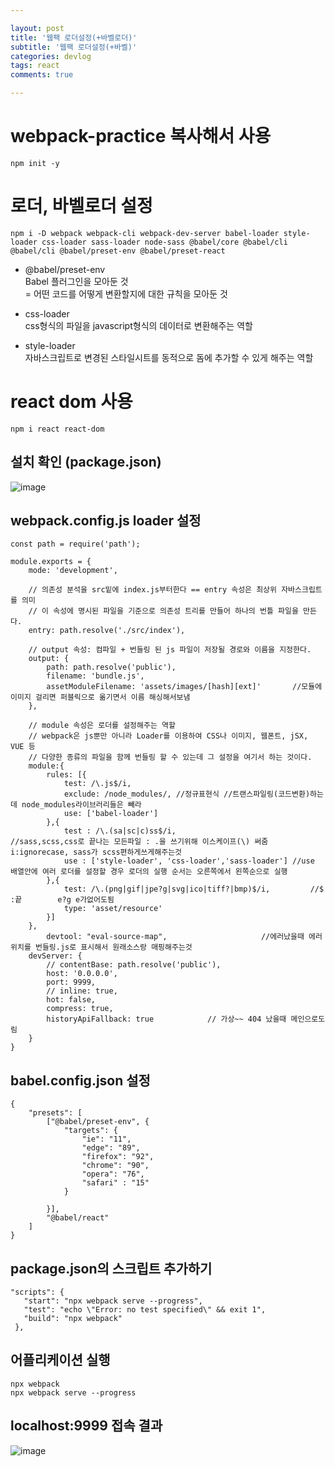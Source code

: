```yaml
---

layout: post
title: '웹팩 로더설정(+바벨로더)'
subtitle: '웹팩 로더설정(+바벨)'
categories: devlog
tags: react
comments: true

---
```


# webpack-practice 복사해서 사용
`npm init -y`  

# 로더, 바벨로더 설정
 `npm i -D webpack webpack-cli webpack-dev-server babel-loader style-loader css-loader sass-loader node-sass @babel/core @babel/cli @babel/cli @babel/preset-env @babel/preset-react`    

- @babel/preset-env   
    Babel 플러그인을 모아둔 것  
    = 어떤 코드를 어떻게 변환할지에 대한 규칙을 모아둔 것  
 - css-loader   
css형식의 파일을 javascript형식의 데이터로 변환해주는 역할

- style-loader  
자바스크립트로 변경된 스타일시트를 동적으로 돔에 추가할 수 있게 해주는 역할

# react dom 사용
 `npm i react react-dom`

## 설치 확인 (package.json)
![image](https://user-images.githubusercontent.com/60701130/156878728-f70815f9-21a4-4672-bef6-45b2513622c0.png)

## webpack.config.js loader 설정
```
const path = require('path');

module.exports = {
    mode: 'development', 
    
    // 의존성 분석을 src밑에 index.js부터한다 == entry 속성은 최상위 자바스크립트를 의미
    // 이 속성에 명시된 파일을 기준으로 의존성 트리를 만들어 하나의 번틀 파일을 만든다.
    entry: path.resolve('./src/index'),     

    // output 속성: 컴파일 + 번들링 된 js 파일이 저장될 경로와 이름을 지정한다.
    output: {
        path: path.resolve('public'),
        filename: 'bundle.js',
        assetModuleFilename: 'assets/images/[hash][ext]'       //모듈에 이미지 걸리면 퍼블릭으로 옮기면서 이름 해싱해서보냄
    },
    
    // module 속성은 로더를 설정해주는 역할
    // webpack은 js뿐만 아니라 Loader를 이용하여 CSS나 이미지, 웹폰트, jSX, VUE 등 
    // 다양한 종류의 파일을 함께 번들링 할 수 있는데 그 설정을 여기서 하는 것이다.
    module:{
        rules: [{
            test: /\.js$/i,      
            exclude: /node_modules/, //정규표현식 //트랜스파일링(코드변환)하는데 node_modules라이브러리들은 빼라 
            use: ['babel-loader'] 
        },{
            test : /\.(sa|sc|c)ss$/i,                          //sass,scss,css로 끝나는 모든파일 : .을 쓰기위해 이스케이프(\) 써줌 i:ignorecase, sass가 scss편하게쓰게해주는것
            use : ['style-loader', 'css-loader','sass-loader'] //use 배열안에 여러 로더를 설정할 경우 로더의 실행 순서는 오른쪽에서 왼쪽순으로 실행
        },{
            test: /\.(png|gif|jpe?g|svg|ico|tiff?|bmp)$/i,         //$ :끝        e?g e가없어도됨 
            type: 'asset/resource'
        }]
    },
        devtool: "eval-source-map",                     //에러났을때 에러위치를 번들링.js로 표시해서 원래소스랑 매핑해주는것
    devServer: {
        // contentBase: path.resolve('public'),
        host: '0.0.0.0',
        port: 9999,
        // inline: true,
        hot: false,
        compress: true,
        historyApiFallback: true            // 가상~~ 404 났을때 메인으로도림
    }
}
```

## babel.config.json 설정
```
{
    "presets": [
        ["@babel/preset-env", {
            "targets": {
                "ie": "11",
                "edge": "89",
                "firefox": "92",
                "chrome": "90",
                "opera": "76",
                "safari" : "15"
            }

        }],
        "@babel/react" 
    ]
}
```
## package.json의 스크립트 추가하기
 ```
 "scripts": {
    "start": "npx webpack serve --progress",
    "test": "echo \"Error: no test specified\" && exit 1",
    "build": "npx webpack"
  },
```

## 어플리케이션 실행
`npx webpack`  
`npx webpack serve --progress`

## localhost:9999 접속 결과
![image](https://user-images.githubusercontent.com/60701130/156908159-ee4167b8-c7fe-4302-a6eb-b1b5751ccea1.png)
